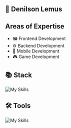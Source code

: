 ## 👤 Denilson Lemus

## Areas of Expertise
- 🖼️ Frontend Development
- ⚙️ Backend Development
- 📱 Mobile Development
- 🎮 Game Development

## 📚 Stack
![My Skills](https://skillicons.dev/icons?i=html,css,js,ts,react,nodejs,firebase,mongo,cs,cpp,py,kotlin,git)

## 🛠️ Tools
![My Skills](https://skillicons.dev/icons?i=visualstudio,vscode,androidstudio,unity)
